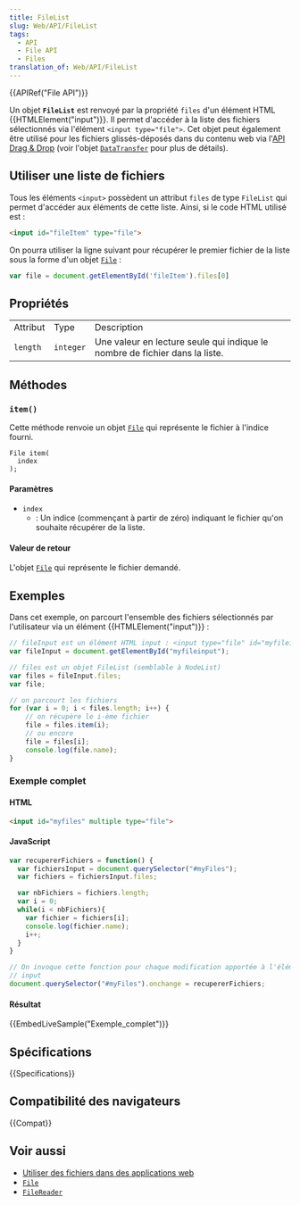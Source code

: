 ```yaml
---
title: FileList
slug: Web/API/FileList
tags:
  - API
  - File API
  - Files
translation_of: Web/API/FileList
---
```


{{APIRef("File API")}}

Un objet **`FileList`** est renvoyé par la propriété `files` d'un élément HTML {{HTMLElement("input")}}. Il permet d'accéder à la liste des fichiers sélectionnés via l'élément `<input type="file">`. Cet objet peut également être utilisé pour les fichiers glissés-déposés dans du contenu web via l'[API Drag & Drop](/fr/docs/Web/API/API_HTML_Drag_and_Drop) (voir l'objet [`DataTransfer`](/fr/docs/Web/API/DataTransfer) pour plus de détails).

## Utiliser une liste de fichiers

Tous les éléments `<input>` possèdent un attribut `files` de type `FileList` qui permet d'accéder aux éléments de cette liste. Ainsi, si le code HTML utilisé est :

```html
<input id="fileItem" type="file">
```

On pourra utiliser la ligne suivant pour récupérer le premier fichier de la liste sous la forme d'un objet [`File`](/fr/docs/Web/API/File) :

```js
var file = document.getElementById('fileItem').files[0]
```

## Propriétés

<table class="standard-table">
  <tbody>
    <tr>
      <td class="header">Attribut</td>
      <td class="header">Type</td>
      <td class="header">Description</td>
    </tr>
    <tr>
      <td><code>length</code></td>
      <td><code>integer</code></td>
      <td>
        Une valeur en lecture seule qui indique le nombre de fichier dans la
        liste.
      </td>
    </tr>
  </tbody>
</table>

## Méthodes

### `item()`

Cette méthode renvoie un objet [`File`](/fr/docs/Web/API/File) qui représente le fichier à l'indice fourni.

```
File item(
  index
);
```

#### Paramètres

- `index`
  - : Un indice (commençant à partir de zéro) indiquant le fichier qu'on souhaite récupérer de la liste.

#### Valeur de retour

L'objet [`File`](/fr/docs/Web/API/File) qui représente le fichier demandé.

## Exemples

Dans cet exemple, on parcourt l'ensemble des fichiers sélectionnés par l'utilisateur via un élément {{HTMLElement("input")}} :

```js
// fileInput est un élément HTML input : <input type="file" id="myfileinput" multiple>
var fileInput = document.getElementById("myfileinput");

// files est un objet FileList (semblable à NodeList)
var files = fileInput.files;
var file;

// on parcourt les fichiers
for (var i = 0; i < files.length; i++) {
    // on récupère le i-ème fichier
    file = files.item(i);
    // ou encore
    file = files[i];
    console.log(file.name);
}
```

### Exemple complet

#### HTML

```html
<input id="myfiles" multiple type="file">
```

#### JavaScript

```js
var recupererFichiers = function() {
  var fichiersInput = document.querySelector("#myFiles");
  var fichiers = fichiersInput.files;

  var nbFichiers = fichiers.length;
  var i = 0;
  while(i < nbFichiers){
    var fichier = fichiers[i];
    console.log(fichier.name);
    i++;
  }
}

// On invoque cette fonction pour chaque modification apportée à l'élément
// input
document.querySelector("#myFiles").onchange = recupererFichiers;
```

#### Résultat

{{EmbedLiveSample("Exemple_complet")}}

## Spécifications

{{Specifications}}

## Compatibilité des navigateurs

{{Compat}}

## Voir aussi

- [Utiliser des fichiers dans des applications web](/fr/docs/Web/API/File/Using_files_from_web_applications)
- [`File`](/fr/docs/Web/API/File)
- [`FileReader`](/fr/docs/Web/API/FileReader)
